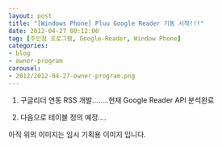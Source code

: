 ```yaml
---
layout: post
title: "[Windows Phone] Pluu Google Reader 기동 시작!!!"
date: 2012-04-27 00:12:00
tag: [주인장 프로그램, Google-Reader, Window Phone]
categories:
- blog
- owner-program
carousel:
- 2012/2012-04-27-owner-program.png
---
```


1. 구글리더 연동 RSS 개발........현재 Google Reader API 분석완료

2. 다음으로 테이블 정의 예정....


아직 위의 이미지는 임시 기획용 이미지 입니다.